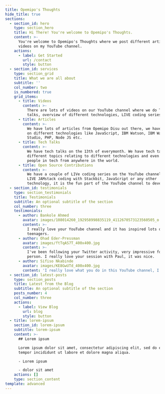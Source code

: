```yaml
---
title: Opemipo's Thoughts
hide_title: true
sections:
  - section_id: hero
    type: section_hero
    title: Hi There! You're welcome to Opemipo's Thoughts.
    content: >-
      You're welcome to Opemipo's Thoughts where we post different articles,
      videos on my YouTube channel.
    actions:
      - label: Get Started
        url: /contact
        style: button
  - section_id: services
    type: section_grid
    title: What we are all about
    subtitle: ''
    col_number: two
    is_numbered: true
    grid_items:
      - title: Videos
        content: >-
          There are lots of videos on our YouTube channel where we do Tech
          talks, overview of different technologies, LIVE coding series etc.
      - title: Articles
        content: >-
          We have lots of articles from Opemipo Disu out there, we have articles
          on different technologies like JavaScript, IBM Watson, IBM Watson
          Studio, PHP, Node JS etc.
      - title: Tech Talks
        content: >-
          We have tech talks on the 13th of everymonth. We have tech talks on
          different topics relating to different technologies and even with top
          people in tech from anywhere in the world.
      - title: Open Source Contributions
        content: >-
          We have a couple of LIVe coding series on the YouTube channel. We have
          LIVE JAMstack coding with Stackbit, JavaScript or any other
          technology, it is the fun part of the YouTube channel to developers.
  - section_id: testimonials
    type: section_testimonials
    title: Testimonials
    subtitle: An optional subtitle of the section
    col_number: three
    testimonials:
      - author: Bankole Ahmed
        avatar: images/108014260_192958998835119_4112670573123560505_o.jpg
        content: >-
          I really love your YouTube channel and it has inspired lots of
          teenagers.
      - author: Ohad Eder-Pressman
        avatar: images/ftTqAS7T_400x400.jpg
        content: >-
          I've been following your Twitter activity, very impressive for a young
          person. I really love your session with Paul, it was nice.
      - author: Sifiso Nkabinde
        avatar: images/KE8GwUTd_400x400.jpg
        content: 'I really love what you do in this YouTube channel, I really love this.'
  - section_id: latest-posts
    type: section_posts
    title: Latest from the Blog
    subtitle: An optional subtitle of the section
    posts_number: 4
    col_number: three
    actions:
      - label: View Blog
        url: blog
        style: button
  - title: lorem-ipsum
    section_id: lorem-ipsum
    subtitle: lorem-ipsum
    content: >-
      ## Lorem ipsum

      Lorem ipsum dolor sit amet, consectetur adipiscing elit, sed do eiusmod
      tempor incididunt ut labore et dolore magna aliqua.

      - Lorem ipsum

      - dolor sit amet
    actions: []
    type: section_content
template: advanced
---
```

